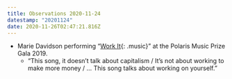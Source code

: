 ```yaml
---
title: Observations 2020-11-24
datestamp: "20201124"
date: 2020-11-26T02:47:21.816Z
---
```

- Marie Davidson performing “[Work It](https://www.youtube.com/watch?v=hnsBX-C9ego){: .music}” at the Polaris Music Prize Gala 2019.
	- “This song, it doesn’t talk about capitalism / It’s not about working to make more money / … This song talks about working on yourself.”